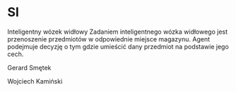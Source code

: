# SI
Inteligentny wózek widłowy
Zadaniem inteligentnego wózka widłowego jest przenoszenie przedmiotów w odpowiednie miejsce
magazynu. Agent podejmuje decyzję o tym gdzie umieścić dany przedmiot na podstawie jego cech.

Gerard Smętek

Wojciech Kamiński
